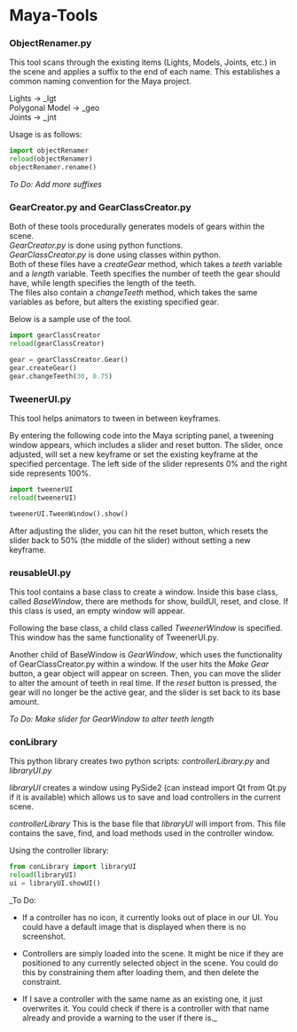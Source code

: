 # Maya-Tools

### ObjectRenamer.py
This tool scans through the existing items (Lights, Models, Joints, etc.) in the scene and applies a suffix to the end of each name. This establishes a common naming convention for the Maya project.

Lights &rarr; \_lgt \
Polygonal Model &rarr; \_geo \
Joints &rarr; \_jnt

Usage is as follows:
```python
import objectRenamer
reload(objectRenamer)
objectRenamer.rename()
```

_To Do: Add more suffixes_

### GearCreator.py and GearClassCreator.py
Both of these tools procedurally generates models of gears within the scene.\
_GearCreator.py_ is done using python functions.\
_GearClassCreator.py_ is done using classes within python.\
Both of these files have a _createGear_ method, which takes a _teeth_ variable and a _length_ variable. Teeth specifies the number of teeth the gear should have, while length specifies the length of the teeth.\
The files also contain a _changeTeeth_ method, which takes the same variables as before, but alters the existing specified gear.

Below is a sample use of the tool.
```python
import gearClassCreator
reload(gearClassCreator)

gear = gearClassCreator.Gear()
gear.createGear()
gear.changeTeeth(30, 0.75)
```

### TweenerUI.py
This tool helps animators to tween in between keyframes.

By entering the following code into the Maya scripting panel, a tweening window appears, which includes a slider and reset button. The slider, once adjusted, will set a new keyframe or set the existing keyframe at the specified percentage. The left side of the slider represents 0% and the right side represents 100%.

```python
import tweenerUI
reload(tweenerUI)

tweenerUI.TweenWindow().show()
```

After adjusting the slider, you can hit the reset button, which resets the slider back to 50% (the middle of the slider) without setting a new keyframe.

### reusableUI.py
This tool contains a base class to create a window. Inside this base class, called _BaseWindow_, there are methods for show, buildUI, reset, and close. If this class is used, an empty window will appear.

Following the base class, a child class called _TweenerWindow_ is specified. This window has the same functionality of TweenerUI.py.

Another child of BaseWindow is _GearWindow_, which uses the functionality of GearClassCreator.py within a window. If the user hits the _Make Gear_ button, a gear object will appear on screen. Then, you can move the slider to alter the amount of teeth in real time. If the _reset_ button is pressed, the gear will no longer be the active gear, and the slider is set back to its base amount.

_To Do: Make slider for GearWindow to alter teeth length_

### conLibrary
This python library creates two python scripts: _controllerLibrary.py_ and _libraryUI.py_

_libraryUI_ creates a window using PySide2 (can instead import Qt from Qt.py if it is available) which allows us to save and load controllers in the current scene.

_controllerLibrary_ This is the base file that _libraryUI_ will import from. This file contains the save, find, and load methods used in the controller window.

Using the controller library:
```python
from conLibrary import libraryUI
reload(libraryUI)
ui = libraryUI.showUI()
```

_To Do:

* If a controller has no icon, it currently looks out of place in our UI. You could have a default image that is displayed when there is no screenshot.

* Controllers are simply loaded into the scene. It might be nice if they are positioned to any currently selected object in the scene. You could do this by constraining them after loading them, and then delete the constraint.

* If I save a controller with the same name as an existing one, it just overwrites it. You could check if there is a controller with that name already and provide a warning to the user if there is._
